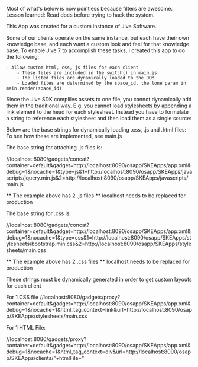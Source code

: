 Most of what's below is now pointless because filters are awesome.  
Lesson learned: Read docs before trying to hack the system.  

This App was created for a custom instance of Jive Software.  

Some of our clients operate on the same instance, but each have their own knowledge base, and  each want a custom look and feel for that knowledge base.  To enable Jive 7 to accomplish these tasks, I created this app to do the following:
	
	- Allow custom html, css, js files for each client
		- These files are included in the switch() in main.js
		- The listed files are dynamically loaded to the DOM
		- Loaded files are determined by the space_id, the lone param in main.render(space_id) 


Since the Jive SDK compliles assets to one file, you cannot dynamically add them in the traditional way.  E.g. you cannot load stylesheets by appending a link element to the head for each stylesheet.  Instead you have to formulate a string to reference each stylesheet and then load them as a single source:

Below are the base strings for dynamically loading .css, .js and .html files:
	- To see how these are implemented, see main.js

The base string for attaching .js files is: 

//localhost:8080/gadgets/concat?container=default&gadget=http://localhost:8090/osapp/SKEApps/app.xml&debug=1&nocache=1&type=js&1=http://localhost:8090/osapp/SKEApps/javascripts/jquery.min.js&2=http://localhost:8090/osapp/SKEApps/javascripts/main.js

** The example above has 2 .js files
** localhost needs to be replaced for production

The base string for .css is:

//localhost:8080/gadgets/concat?container=default&gadget=http://localhost:8090/osapp/SKEApps/app.xml&debug=1&nocache=1&type=css&1=http://localhost:8090/osapp/SKEApps/stylesheets/bootstrap.min.css&2=http://localhost:8090/osapp/SKEApps/stylesheets/main.css

** The example above has 2 .css files
** localhost needs to be replaced for production

These strings must be dynamically generated in order to get custom layouts for each client

For 1 CSS file
//localhost:8080/gadgets/proxy?container=default&gadget=http://localhost:8090/osapp/SKEApps/app.xml&debug=1&nocache=1&html_tag_context=link&url=http://localhost:8090/osapp/SKEApps/stylesheets/main.css

For 1 HTML File:

//localhost:8080/gadgets/proxy?container=default&gadget=http://localhost:8090/osapp/SKEApps/app.xml&debug=1&nocache=1&html_tag_context=div&url=http://localhost:8090/osapp/SKEApps/clients/"+htmlFile+"